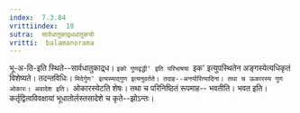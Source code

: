 ```yaml
---
index:  7.3.84
vrittiindex:  18
sutra:  सार्वधातुकाद्र्धधातुकयोः
vritti:  balamanorama 
---
```


भू-अ-ति-इति स्थिते--सार्वधातुकाद्र्ध। `इको गुणवृद्धी' इति परिभाषया `इक' इत्युपस्थितेन अङ्गस्येत्यधिकृतं विशेष्यते। तदन्तविधिः। `मिदेर्गुण' इत्यस्माद्गुण इत्यनुवर्तते। तदाह--अनयोरित्यादिना। तथा च ऊकारस्य गुण ओकारः। अवादेश इति। `ओकारस्येटति शेषः। तथा च परिनिष्ठितं रूपमाह-- भवतीति। भवत इति। कर्तृद्वित्वविवक्षायां भूधातोर्लस्तसादेशे च कृते--झोऽन्तः।

